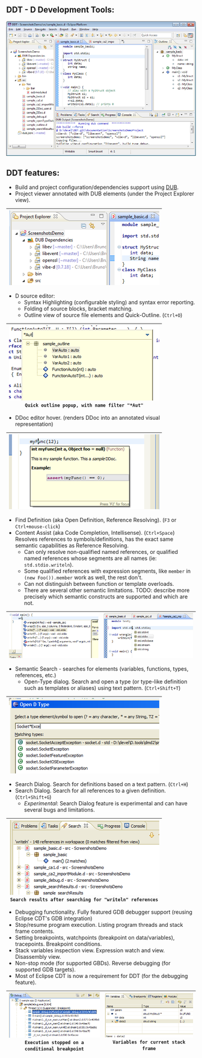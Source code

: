 
## DDT - D Development Tools:
[![sample_basic](screenshots/sample_basic.png)](:)

## DDT features:
 * Build and project configuration/dependencies support using [DUB](http://code.dlang.org/about).
 * Project viewer annotated with DUB elements (under the Project Explorer view).
 
|[![sample_basic](screenshots/thumbs/sample_basic.png)](https://raw.github.com/bruno-medeiros/DDT/latest/documentation/screenshots/sample_basic.png)|
|----|

 * D source editor:
   * Syntax Highlighting (configurable styling) and syntax error reporting.
   * Folding of source blocks, bracket matching.
   * Outline view of source file elements and Quick-Outline. (`Ctrl+O`)
   
|[![sample_quickOutline](screenshots/thumbs/sample_quickOutline.png)](https://raw.github.com/bruno-medeiros/DDT/latest/documentation/screenshots/sample_quickOutline.png)<br/>`Quick outline popup, with name filter "*Aut"`|
|----|

   * DDoc editor hover. (renders DDoc into an annotated visual representation)
   
|[![sample_ddocView](screenshots/thumbs/sample_ddocView.png)](https://raw.github.com/bruno-medeiros/DDT/latest/documentation/screenshots/sample_ddocView.png)|
|----|
   * Find Definition (aka Open Definition, Reference Resolving). (`F3` or `Ctrl+mouse-click`)
   * Content Assist (aka Code Completion, Intellisense). (`Ctrl+Space`) Resolves references to symbols/definitions, has the exact same semantic capabilities as Reference Resolving.
     * Can only resolve non-qualified named references, or qualified named references whose segments are all names (ie: `std.stdio.writeln`).
     * Some qualified references with expression segments, like `member` in `(new Foo()).member` work as well, the rest don't.
     * Can not distinguish between function or template overloads.
     * There are several other semantic limitations. TODO: describe more precisely which semantic constructs are supported and which are not.

| [![sample_ca1](screenshots/thumbs/sample_ca1.png)](https://raw.github.com/bruno-medeiros/DDT/latest/documentation/screenshots/sample_ca1.png) | [![sample_ca2](screenshots/thumbs/sample_ca2.png)](https://raw.github.com/bruno-medeiros/DDT/latest/documentation/screenshots/sample_ca2.png) |
|----|----|
 * Semantic Search - searches for elements (variables, functions, types, references, etc.)
   * Open-Type dialog. Search and open a type (or type-like definition such as templates or aliases) using text pattern. (`Ctrl+Shift+T`)

|[![sample_openType](screenshots/thumbs/sample_openType.png)](https://raw.github.com/bruno-medeiros/DDT/latest/documentation/screenshots/sample_openType.png)|
|----|
   * Search Dialog. Search for definitions based on a text pattern. (`Ctrl+H`)
   * Search Dialog. Search for all references to a given definition. (`Ctrl+Shift+G`)
     * *Experimental*: Search Dialog feature is experimental and can have several bugs and limitations.

|[![sample_searchReferences](screenshots/thumbs/sample_searchReferences.png)](https://raw.github.com/bruno-medeiros/DDT/latest/documentation/screenshots/sample_searchReferences.png)<br/>`Search results after searching for "writeln" references`|
|----|

 * Debugging functionality. Fully featured GDB debugger support (reusing Eclipse CDT's GDB integration)
  * Stop/resume program execution. Listing program threads and stack frame contents.
  * Setting breakpoints, watchpoints (breakpoint on data/variables), tracepoints. Breakpoint conditions.
  * Stack variables inspection view. Expression watch and view. Disassembly view.
  * Non-stop mode (for supported GBDs). Reverse debugging (for supported GDB targets).
  * Most of Eclipse CDT is now a requirement for DDT (for the debugging feature). 

| [![sample_debug1](screenshots/thumbs/sample_debug1.png)](https://raw.github.com/bruno-medeiros/DDT/latest/documentation/screenshots/sample_debug1.png)<br/>`Execution stopped on a conditional breakpoint` | [![sample_debug2](screenshots/thumbs/sample_debug2.png)](https://raw.github.com/bruno-medeiros/DDT/latest/documentation/screenshots/sample_debug2.png)<br/>`Variables for current stack frame` |
|----|----|

